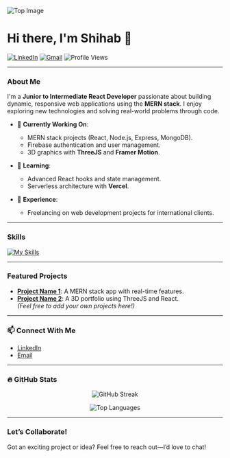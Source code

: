 ![Top Image](https://user-images.githubusercontent.com/74038190/212749447-bfb7e725-6987-49d9-ae85-2015e3e7cc41.gif)

# Hi there, I'm Shihab 👋  
[![LinkedIn](https://img.shields.io/badge/-LinkedIn-blue?style=flat-square&logo=Linkedin&logoColor=white&link=https://www.linkedin.com/in/saiful-islam-a1a352232/)](https://www.linkedin.com/in/saiful-islam-a1a352232/)
[![Gmail](https://img.shields.io/badge/-mohimshihab735@gmail.com-c14438?style=flat-square&logo=Gmail&logoColor=white&link=mailto:mohimshihab735@gmail.com)](mailto:mohimshihab735@gmail.com)
<img src="https://komarev.com/ghpvc/?username=saifulislam735&label=Profile%20views&color=blue&style=flat-square" alt="Profile Views" />

---

### About Me  
I'm a **Junior to Intermediate React Developer** passionate about building dynamic, responsive web applications using the **MERN stack**. I enjoy exploring new technologies and solving real-world problems through code.

- 🔭 **Currently Working On**:  
  - MERN stack projects (React, Node.js, Express, MongoDB).  
  - Firebase authentication and user management.  
  - 3D graphics with **ThreeJS** and **Framer Motion**.  

- 🌱 **Learning**:  
  - Advanced React hooks and state management.  
  - Serverless architecture with **Vercel**.  

- 💼 **Experience**:  
  - Freelancing on web development projects for international clients.  

---

### Skills  
[![My Skills](https://skillicons.dev/icons?i=react,js,nodejs,express,mongodb,bootstrap,tailwind,html,css)](https://skillicons.dev)

---

### Featured Projects  
- **[Project Name 1](link-to-repo)**: A MERN stack app with real-time features.  
- **[Project Name 2](link-to-repo)**: A 3D portfolio using ThreeJS and React.  
_(Feel free to add your own projects here!)_  

---

### 📫 Connect With Me  
- [LinkedIn](https://www.linkedin.com/in/saiful-islam-a1a352232/)  
- [Email](mailto:mohimshihab735@gmail.com)  

---

### 🔥 GitHub Stats  
<p align="center">
  <img src="https://streak-stats.demolab.com/?user=saifulislam735&theme=radical&hide_border=true&date_format=M%20j%5B%2C%20Y%5D" alt="GitHub Streak" />
</p>

<p align="center">
  <img src="https://github-readme-stats.vercel.app/api/top-langs/?username=saifulislam735&layout=compact&theme=radical&hide_border=true" alt="Top Languages" />
</p>

---

### Let’s Collaborate!  
Got an exciting project or idea? Feel free to reach out—I’d love to chat!  
